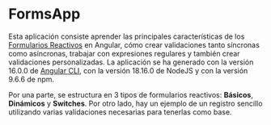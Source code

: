# FormsApp

Esta aplicación consiste aprender las principales características de los [Formularios Reactivos](https://angular.io/guide/reactive-forms) en Angular, cómo crear validaciones tanto síncronas como asíncronas, trabajar con expresiones regulares y también crear validaciones personalizadas. La aplicación se ha generado con la versión 16.0.0 de [Angular CLI](https://github.com/angular/angular-cli), con la versión 18.16.0 de NodeJS y con la versión 9.6.6 de npm.

Por una parte, se estructura en 3 tipos de formularios reactivos: **Básicos**, **Dinámicos** y **Switches**. Por otro lado, hay un ejemplo de un registro sencillo utilizando varias validaciones necesarias para tenerlas como base.